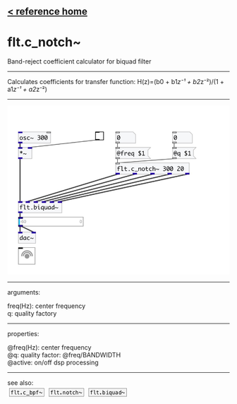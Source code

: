 [< reference home](index.html)
---

# flt.c_notch~


Band-reject coefficient calculator for biquad filter

---

Calculates coefficients for transfer function: H(z)=(b0 + b1*z⁻¹ + b2*z⁻²)/(1 +
            a1*z⁻¹ + a2*z⁻²)
<br>


---


![example](examples/flt.c_notch~-example.jpg)

---
arguments:

freq(Hz): center
            frequency<br>
q: quality
            factory<br>

---
properties:

@freq(Hz): center frequency<br>
@q: quality
            factor: @freq/BANDWIDTH<br>
@active: on/off dsp
            processing<br>

---
see also:<br>
[![flt.c_bpf~](img/object_flt.c_bpf~.png)](flt.c_bpf~.html)
[![flt.notch~](img/object_flt.notch~.png)](flt.notch~.html)
[![flt.biquad~](img/object_flt.biquad~.png)](flt.biquad~.html)
